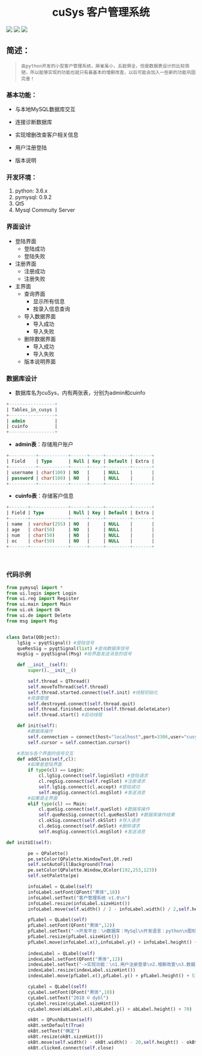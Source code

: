 <h1 align="center">cuSys 客户管理系统</h1>


![](https://img.shields.io/badge/pyqt5-mysql-0f9d58.svg)
![](https://img.shields.io/badge/simple-project-ad2dec.svg)
![](https://img.shields.io/badge/licence-Apache2.0-ff69b4.svg)

## 简述：

>     由python开发的小型客户管理系统，麻雀虽小，五脏俱全，但是数据表设计的比较简陋，所以能够实现的功能也就只有最基本的增删改查，以后可能会加入一些新的功能巩固完善！

### 基本功能：

- 与本地MySQL数据库交互

- 连接诊断数据库

- 实现增删改查客户相关信息

- 用户注册登陆

- 版本说明


### 开发环境：

1. python: 3.6.x
2. pymysql: 0.9.2
3. Qt5
4. Mysql Commuity Server

### 界面设计

- 登陆界面
  - 登陆成功
  - 登陆失败
- 注册界面
  - 注册成功
  - 注册失败
- 主界面
  - 查询界面
    - 显示所有信息
    - 按录入信息查询
  - 导入数据界面
    - 导入成功
    - 导入失败
  - 删除数据界面
    - 导入成功
    - 导入失败
  - 版本说明界面

### 数据库设计

- 数据库名为cuSys，内有两张表，分别为admin和cuinfo

```sql
+-----------------+
| Tables_in_cusys |
+-----------------+
| admin           |
| cuinfo          |
+-----------------+
```

- **admin表**：存储用户账户
```sql
+----------+-----------+------+-----+---------+-------+
| Field    | Type      | Null | Key | Default | Extra |
+----------+-----------+------+-----+---------+-------+
| username | char(100) | NO   |     | NULL    |       |
| password | char(100) | NO   |     | NULL    |       |
+----------+-----------+------+-----+---------+-------+
```

- **cuinfo表**：存储客户信息
```sql
+-------+--------------+------+-----+---------+-------+
| Field | Type         | Null | Key | Default | Extra |
+-------+--------------+------+-----+---------+-------+
| name  | varchar(255) | NO   |     | NULL    |       |
| age   | char(50)     | NO   |     | NULL    |       |
| num   | char(50)     | NO   |     | NULL    |       |
| oc    | char(50)     | NO   |     | NULL    |       |
+-------+--------------+------+-----+---------+-------+
```
<br>

### 代码示例

```python
from pymysql import *
from ui.login import Login
from ui.reg import Register
from ui.main import Main
from ui.ok import Ok
from ui.de import Delete
from msg import Msg


class Data(QObject):
    lgSig = pyqtSignal() #登陆信号
    queResSig = pyqtSignal(list) #查询数据库信号
    msgSig = pyqtSignal(Msg) #给界面发送消息的信号

    def __init__(self):
        super().__init__()

        self.thread = QThread()
        self.moveToThread(self.thread)
        self.thread.started.connect(self.init) #线程初始化
        #资源管理
        self.destroyed.connect(self.thread.quit)
        self.thread.finished.connect(self.thread.deleteLater)
        self.thread.start() #启动线程

    def init(self):
        #数据库操作
        self.connection = connect(host="localhost",port=3306,user="cusys",password="123456",db="cusys",charset="utf8",cursorclass=cursors.DictCursor)
        self.cursor = self.connection.cursor()

    #添加与各个界面的信号交互
    def addClass(self,cl):
        #如果是登陆界面
        if type(cl) == Login:
            cl.lgSig.connect(self.loginSlot) #登陆请求
            cl.regSig.connect(self.regSlot) #注册请求
            self.lgSig.connect(cl.accept) #登陆成功
            self.msgSig.connect(cl.msgSlot) #发送消息
        #如果是主界面
        elif type(cl) == Main:
            cl.queSig.connect(self.queSlot) #数据库操作
            self.queResSig.connect(cl.queResSlot) #数据库操作结果
            cl.okSig.connect(self.okSlot) #导入请求
            cl.deSig.connect(self.deSlot) #删除请求
            self.msgSig.connect(cl.msgSlot) #发送消息
```

```python
def initUI(self):

        pe = QPalette()
        pe.setColor(QPalette.WindowText,Qt.red)
        self.setAutoFillBackground(True)
        pe.setColor(QPalette.Window,QColor(192,253,123))
        self.setPalette(pe)

        infoLabel = QLabel(self)
        infoLabel.setFont(QFont("黑体",18))
        infoLabel.setText("客户管理系统 v1.0\n")
        infoLabel.resize(infoLabel.sizeHint())
        infoLabel.move(self.width() / 2 - infoLabel.width() / 2,self.height() / 20)

        pfLabel = QLabel(self)
        pfLabel.setFont(QFont("黑体",12))
        pfLabel.setText("->开发平台：\n数据库：MySql\n开发语言：python\n图形库：Qt\n")
        pfLabel.resize(pfLabel.sizeHint())
        pfLabel.move(infoLabel.x(),infoLabel.y() + infoLabel.height() + 5)
        
        indexLabel = QLabel(self)
        indexLabel.setFont(QFont("黑体",12))
        indexLabel.setText("->实现功能：\n1.用户注册登录\n2.增删改查\n3.数据库连接诊断\n")
        indexLabel.resize(indexLabel.sizeHint())
        indexLabel.move(pfLabel.x(),pfLabel.y() + pfLabel.height() + 5)

        cyLabel = QLabel(self)
        cyLabel.setFont(QFont("黑体",10))
        cyLabel.setText("2018 © dybl")
        cyLabel.resize(cyLabel.sizeHint())
        cyLabel.move(abLabel.x(),abLabel.y() + abLabel.height() + 70)

        okBt = QPushButton(self)
        okBt.setDefault(True)
        okBt.setText("确定")
        okBt.resize(okBt.sizeHint())
        okBt.move(self.width() - okBt.width() - 20,self.height() - okBt.height() - 20)
        okBt.clicked.connect(self.close)
```
